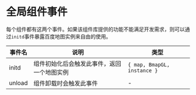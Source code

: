 # 全局组件事件

每个组件都有这两个事件。如果该组件库提供的功能不能满足开发需求，则可以通过`initd`事件暴露百度地图实例来自由的使用。

| 事件名 | 说明                                       | 类型                        |
| ------ | ------------------------------------------ | --------------------------- |
| initd  | 组件初始化后会触发此事件，返回一个地图实例 | `{ map, BmapGL, instance }` |
| unload | 组件卸载时会触发此事件                     | -                           |
